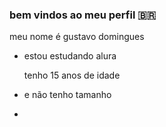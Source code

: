 ### bem vindos ao meu perfil 🇧🇷

meu nome é gustavo domingues

- estou estudando alura

  tenho 15 anos de idade
  
- e não tenho tamanho
- 
